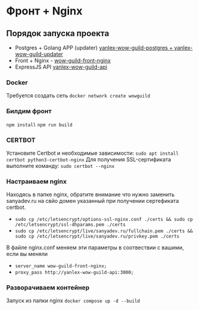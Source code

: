 # Фронт + Nginx
## Порядок запуска проекта
- Postgres + Golang APP (updater) [yanlex-wow-guild-postgres + yanlex-wow-guild-updater](https://github.com/Yanlex/wow-guild-db )
- Front + Nginx - [wow-guild-front-nginx](https://github.com/Yanlex/wow-guild-front-nginx)
- ExpressJS API [yanlex-wow-guild-api](https://github.com/Yanlex/wow-guild-api-js )

### Docker
Требуется создать сеть
`docker network create wowguild`

### Билдим фронт
`npm install`
`npm run build`

### CERTBOT
Установите Certbot и необходимые зависимости:
`sudo apt install certbot python3-certbot-nginx`
Для получения SSL-сертификата выполните команду:
`sudo certbot --nginx`

### Настраиваем nginx
Находясь в папке nginx, обратите внимание что нужно заменить sanyadev.ru на свйо домен указанный при получении сертефиката certbot.
- `sudo cp /etc/letsencrypt/options-ssl-nginx.conf ./certs && sudo cp /etc/letsencrypt/ssl-dhparams.pem ./certs`
- `sudo cp /etc/letsencrypt/live/sanyadev.ru/fullchain.pem ./certs && sudo cp /etc/letsencrypt/live/sanyadev.ru/privkey.pem ./certs`

В файле nginx.conf меняем эти параметры в соотвествии с вашими, если вы меняли
- `server_name wow-guild-front-nginx;`
- `proxy_pass http://yanlex-wow-guild-api:3000;`

### Разворачиваем контейнер
Запуск из папки nginx
`docker compose up -d --build`
